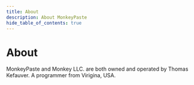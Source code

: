 ```yaml
---
title: About
description: About MonkeyPaste
hide_table_of_contents: true
---
```


# About

MonkeyPaste and Monkey LLC. are both owned and operated by Thomas Kefauver. A programmer from Virigina, USA.